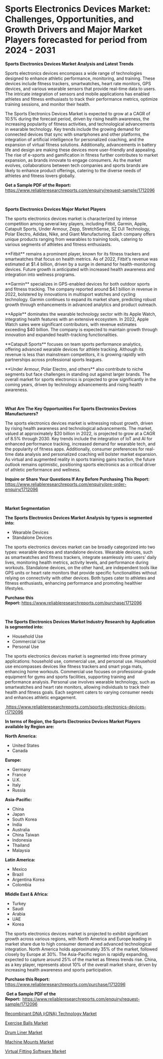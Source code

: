 <p><h1>Sports Electronics Devices Market: Challenges, Opportunities, and Growth Drivers and Major Market Players forecasted for period from 2024 - 2031</h1></p><p><strong>Sports Electronics Devices Market Analysis and Latest Trends</strong></p>
<p><p>Sports electronics devices encompass a wide range of technologies designed to enhance athletic performance, monitoring, and training. These devices include fitness trackers, smartwatches, heart rate monitors, GPS devices, and various wearable sensors that provide real-time data to users. The intricate integration of sensors and mobile applications has enabled athletes and fitness enthusiasts to track their performance metrics, optimize training sessions, and monitor their health.</p><p>The Sports Electronics Devices Market is expected to grow at a CAGR of 10.5% during the forecast period, driven by rising health awareness, the increasing popularity of fitness activities, and technological advancements in wearable technology. Key trends include the growing demand for connected devices that sync with smartphones and other platforms, the integration of artificial intelligence for personalized coaching, and the expansion of virtual fitness solutions. Additionally, advancements in battery life and design are making these devices more user-friendly and appealing. The rise of e-sports and gamification in fitness further contributes to market expansion, as brands innovate to engage consumers. As the market evolves, collaborations between tech companies and sports brands are likely to enhance product offerings, catering to the diverse needs of athletes and fitness lovers globally.</p></p>
<p><strong>Get a Sample PDF of the Report:&nbsp;</strong> <a href="https://www.reliableresearchreports.com/enquiry/request-sample/1712096?utm_campaign=10&utm_medium=2&utm_source=Github&utm_content=ia&utm_term=22102024&utm_id=sports-electronics-devices">https://www.reliableresearchreports.com/enquiry/request-sample/1712096</a></p>
<p>&nbsp;</p>
<p><strong>Sports Electronics Devices Major Market Players</strong></p>
<p><p>The sports electronics devices market is characterized by intense competition among several key players, including Fitbit, Garmin, Apple, Catapult Sports, Under Armour, Zepp, StretchSense, SZ DJI Technology, Polar Electro, Adidas, Nike, and Giant Manufacturing. Each company offers unique products ranging from wearables to training tools, catering to various segments of athletes and fitness enthusiasts.</p><p>**Fitbit** remains a prominent player, known for its fitness trackers and smartwatches that focus on health metrics. As of 2022, Fitbit's revenue was estimated at $1.4 billion, driven by a surge in demand for health-monitoring devices. Future growth is anticipated with increased health awareness and integration into wellness programs.</p><p>**Garmin** specializes in GPS-enabled devices for both outdoor sports and fitness tracking. The company reported around $4.1 billion in revenue in 2022, bolstered by innovations in multisport watches and cycling technology. Garmin continues to expand its market share, predicting robust growth through enhancements in advanced analytics and product outreach.</p><p>**Apple** dominates the wearable technology sector with its Apple Watch, integrating health features with an extensive ecosystem. In 2022, Apple Watch sales were significant contributors, with revenue estimates exceeding $40 billion. The company is expected to maintain growth through innovation and expanded health-tracking functionalities.</p><p>**Catapult Sports** focuses on team sports performance analytics, offering advanced wearable devices for athlete tracking. Although its revenue is less than mainstream competitors, it is growing rapidly with partnerships across professional sports leagues.</p><p>**Under Armour, Polar Electro, and others** also contribute to niche segments but face challenges in standing out against larger brands. The overall market for sports electronics is projected to grow significantly in the coming years, driven by technology advancements and rising health awareness.</p></p>
<p>&nbsp;</p>
<p><strong>What Are The Key Opportunities For Sports Electronics Devices Manufacturers?</strong></p>
<p><p>The sports electronics devices market is witnessing robust growth, driven by rising health awareness and technological advancements. The market, valued at approximately $20 billion in 2022, is projected to grow at a CAGR of 8.5% through 2030. Key trends include the integration of IoT and AI for enhanced performance tracking, increased demand for wearable tech, and the popularity of fitness apps. Additionally, consumer preferences for real-time data analysis and personalized coaching will bolster market expansion. As virtual and augmented reality in sports training gains traction, the future outlook remains optimistic, positioning sports electronics as a critical driver of athletic performance and wellness.</p></p>
<p><strong>Inquire or Share Your Questions If Any Before Purchasing This Report:</strong> <a href="https://www.reliableresearchreports.com/enquiry/pre-order-enquiry/1712096?utm_campaign=10&utm_medium=2&utm_source=Github&utm_content=ia&utm_term=22102024&utm_id=sports-electronics-devices">https://www.reliableresearchreports.com/enquiry/pre-order-enquiry/1712096</a></p>
<p>&nbsp;</p>
<p><strong>Market Segmentation</strong></p>
<p><strong>The Sports Electronics Devices Market Analysis by types is segmented into:</strong></p>
<p><ul><li>Wearable Devices</li><li>Standalone Devices</li></ul></p>
<p><p>The sports electronics devices market can be broadly categorized into two types: wearable devices and standalone devices. Wearable devices, such as smartwatches and fitness trackers, integrate seamlessly into users' daily lives, monitoring health metrics, activity levels, and performance during workouts. Standalone devices, on the other hand, are independent tools like GPS units or heart rate monitors that provide specific functionalities without relying on connectivity with other devices. Both types cater to athletes and fitness enthusiasts, enhancing performance and promoting healthier lifestyles.</p></p>
<p><strong>Purchase this Report:&nbsp;</strong><a href="https://www.reliableresearchreports.com/purchase/1712096?utm_campaign=10&utm_medium=2&utm_source=Github&utm_content=ia&utm_term=22102024&utm_id=sports-electronics-devices">https://www.reliableresearchreports.com/purchase/1712096</a></p>
<p>&nbsp;</p>
<p><strong>The Sports Electronics Devices Market Industry Research by Application is segmented into:</strong></p>
<p><ul><li>Household Use</li><li>Commercial Use</li><li>Personal Use</li></ul></p>
<p><p>The sports electronics devices market is segmented into three primary applications: household use, commercial use, and personal use. Household use encompasses devices like fitness trackers and smart yoga mats, enhancing home workouts. Commercial use focuses on professional-grade equipment for gyms and sports facilities, supporting training and performance analysis. Personal use involves wearable technology, such as smartwatches and heart rate monitors, allowing individuals to track their health and fitness goals. Each segment caters to varying consumer needs and enhances athletic engagement.</p></p>
<p><a href="https://www.reliableresearchreports.com/sports-electronics-devices-r1712096?utm_campaign=10&utm_medium=2&utm_source=Github&utm_content=ia&utm_term=22102024&utm_id=sports-electronics-devices">&nbsp;https://www.reliableresearchreports.com/sports-electronics-devices-r1712096</a></p>
<p><strong>In terms of Region, the Sports Electronics Devices Market Players available by Region are:</strong></p>
<p>
    <p> <strong> North America: </strong>
        <ul>
            <li>United States</li>
            <li>Canada</li>
        </ul>
        </p> 
    <p> <strong> Europe: </strong>
        <ul>
            <li>Germany</li>
            <li>France</li>
            <li>U.K.</li>
            <li>Italy</li>
            <li>Russia</li>
        </ul>
        </p> 
    <p> <strong> Asia-Pacific: </strong>
        <ul>
            <li>China</li>
            <li>Japan</li>
            <li>South Korea</li>
            <li>India</li>
            <li>Australia</li>
            <li>China Taiwan</li>
            <li>Indonesia</li>
            <li>Thailand</li>
            <li>Malaysia</li>
        </ul>
        </p> 
    <p> <strong> Latin America: </strong>
        <ul>
            <li>Mexico</li>
            <li>Brazil</li>
            <li>Argentina Korea</li>
            <li>Colombia</li>
        </ul>
        </p> 
    <p> <strong> Middle East & Africa: </strong>
        <ul>
            <li>Turkey</li>
            <li>Saudi</li>
            <li>Arabia</li>
            <li>UAE</li>
            <li>Korea</li>
        </ul>
    </p>
    </p>
<p><p>The sports electronics devices market is projected to exhibit significant growth across various regions, with North America and Europe leading in market share due to high consumer demand and advanced technological integration. North America holds approximately 35% of the market, followed closely by Europe at 30%. The Asia-Pacific region is rapidly expanding, expected to capture around 25% of the market as fitness trends rise. China, as a key player, represents about 10% of the overall market share, driven by increasing health awareness and sports participation.</p></p>
<p><strong>Purchase this Report: </strong><a href="https://www.reliableresearchreports.com/purchase/1712096?utm_campaign=10&utm_medium=2&utm_source=Github&utm_content=ia&utm_term=22102024&utm_id=sports-electronics-devices">https://www.reliableresearchreports.com/purchase/1712096</a></p>
<p>&nbsp;<strong>Get a Sample PDF of the Report:&nbsp;&nbsp;</strong><a href="https://www.reliableresearchreports.com/enquiry/request-sample/1712096?utm_campaign=10&utm_medium=2&utm_source=Github&utm_content=ia&utm_term=22102024&utm_id=sports-electronics-devices">https://www.reliableresearchreports.com/enquiry/request-sample/1712096</a></p>
<p><strong></strong></p>
<p><p><a href="https://www.linkedin.com/pulse/recombinant-dna-rdna-technology-market-overview-forecast-rqukf?utm_campaign=10&utm_medium=2&utm_source=Github&utm_content=ia&utm_term=22102024&utm_id=sports-electronics-devices">Recombinant DNA (rDNA) Technology Market</a></p><p><a href="https://github.com/kimhelmer83/Market-Research-Report-List-1/blob/main/exercise-balls-market.md?utm_campaign=10&utm_medium=2&utm_source=Github&utm_content=ia&utm_term=22102024&utm_id=sports-electronics-devices">Exercise Balls Market</a></p><p><a href="https://issuu.com/reportprime-2/docs/drum-liner-market-size-2030.pptx_acd1d44991fe63?utm_campaign=10&utm_medium=2&utm_source=Github&utm_content=ia&utm_term=22102024&utm_id=sports-electronics-devices">Drum Liner Market</a></p><p><a href="https://issuu.com/reportprime-2/docs/machine-mounts-market-size-2030.ppt_ce2b84b0a323d5?utm_campaign=10&utm_medium=2&utm_source=Github&utm_content=ia&utm_term=22102024&utm_id=sports-electronics-devices">Machine Mounts Market</a></p><p><a href="https://github.com/NancyAlvarado586/Market-Research-Report-List-1/blob/main/virtual-fitting-software-market.md?utm_campaign=10&utm_medium=2&utm_source=Github&utm_content=ia&utm_term=22102024&utm_id=sports-electronics-devices">Virtual Fitting Software Market</a></p></p>